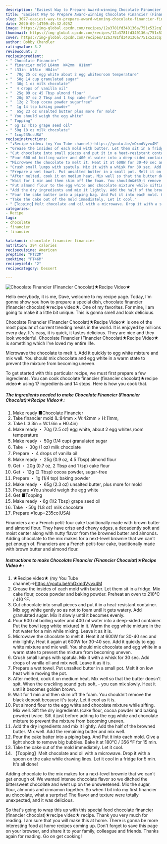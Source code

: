 ```yaml
---
description: "Easiest Way to Prepare Award-winning Chocolate Financier (Financier Chocolat)★Recipe Video★"
title: "Easiest Way to Prepare Award-winning Chocolate Financier (Financier Chocolat)★Recipe Video★"
slug: 3077-easiest-way-to-prepare-award-winning-chocolate-financier-financier-chocolatrecipe-video
date: 2020-09-14T09:49:32.025Z
image: https://img-global.cpcdn.com/recipes/12a3781fd340136a/751x532cq70/chocolate-financier-financier-chocolat★recipe-video★-recipe-main-photo.jpg
thumbnail: https://img-global.cpcdn.com/recipes/12a3781fd340136a/751x532cq70/chocolate-financier-financier-chocolat★recipe-video★-recipe-main-photo.jpg
cover: https://img-global.cpcdn.com/recipes/12a3781fd340136a/751x532cq70/chocolate-financier-financier-chocolat★recipe-video★-recipe-main-photo.jpg
author: Bobby Chandler
ratingvalue: 3.2
reviewcount: 3
recipeingredient:
- " Chocolate Financier"
- " financier mold L84mm  W42mm  H11mm"
- " L33in  W16in  H04in"
- "  70g 25 oz egg white about 2 egg whitesroom temperature"
- "  50g 14 cup granulated sugar"
- "  30g 1 oz milk chocolate"
- "  4 drops of vanilla oil"
- "  25g 09 oz 45 Tbsp almond flour"
- "  20g 07 oz 2 Tbsp and 1 tsp cake flour"
- "  12g 2 Tbsp cocoa powder sugarfree"
- "  1g 14 tsp baking powder"
- "  65g 23 oz unsalted butter plus more for mold"
- " You should weigh the egg white"
- " Topping"
- " 6g 12 Tbsp grape seed oil"
- " 50g 18 oz milk chocolate"
- " 1cup235ccUSA"
recipeinstructions:
- "★Recipe video★ (my You Tube channel)→https://youtu.be/mOxmdVyvx4M"
- "Grease the insides of each mold with butter. Let them sit in a fridge. Mix cake flour, cocoa powder and baking powder. Preheat an oven to 210℃ / 410 ºF."
- "Cut chocolate into small pieces and put it in a heat-resistant container. Mix egg white gently so as not to foam until it gets watery. Add granulated sugar. Mix it slowly until it becomes evenly."
- "Pour 600 ml boiling water and 400 ml water into a deep-sided container. Put the bowl (egg white mixture) in it. Warm the egg white mixture in the hot water for a min while mixing. Leave it as it is."
- "Microwave the chocolate to melt it. Heat it at 600W for 30-40 sec and mix lightly. Heat it again at 600W for 30-40 sec. Add it quickly to egg white mixture and mix well. You should mix chocolate and egg white in a warm state to prevent the mixture from becoming uneven."
- "Crush small lumps with spatula. Mix it with a whisk for 30 sec. Add drops of vanilla oil and mix well. Leave it as it is."
- "Prepare a wet towel. Put unsalted butter in a small pot. Melt it on low heat while moving the pot."
- "After melted, cook it on medium heat. Mix well so that the butter doesn&#39;t spit. When the crackling sound gets soft,  you can mix slowly. Heat it until it becomes golden brown."
- "Wait for 1 min and then skim off the foam. You shouldn&#39;t remove the black deposit because it&#39;s tasty. Let it cool as it is."
- "Put almond flour to the egg white and chocolate mixture while sifting. Mix well. Sift the dry ingredients (cake flour, cocoa powder and baking powder) twice. Sift it just before adding to the egg white and chocolate mixture to prevent the mixture from becoming uneven."
- "Add the dry ingredients and mix it lightly. Add the half of the browned butter. Mix well. Add the remaining butter and mix well."
- "Pour the cake batter into a piping bag. And Put it into each mold. Give a light shock to remove big bubbles. Bake it at 180℃ / 356 ºF for 15 min."
- "Take the cake out of the mold immediately. Let it cool."
- "【Topping】Melt chocolate and oil with a microwave. Drop it with a spoon on the cake while drawing lines. Let it cool in a fridge for 5 min. It&#39;s all done!"
categories:
- Recipe
tags:
- chocolate
- financier
- financier

katakunci: chocolate financier financier 
nutrition: 294 calories
recipecuisine: American
preptime: "PT22M"
cooktime: "PT46M"
recipeyield: "2"
recipecategory: Dessert

---
```



![Chocolate Financier (Financier Chocolat)★Recipe Video★](https://img-global.cpcdn.com/recipes/12a3781fd340136a/751x532cq70/chocolate-financier-financier-chocolat★recipe-video★-recipe-main-photo.jpg)

Hello everybody, it is me, Dave, welcome to my recipe page. Today, I'm gonna show you how to prepare a special dish, chocolate financier (financier chocolat)★recipe video★. One of my favorites. For mine, I am going to make it a little bit unique. This is gonna smell and look delicious.

Chocolate Financier (Financier Chocolat)★Recipe Video★ is one of the most popular of current trending meals in the world. It is enjoyed by millions every day. It's easy, it is quick, it tastes delicious. They are nice and they look wonderful. Chocolate Financier (Financier Chocolat)★Recipe Video★ is something which I've loved my entire life.

Microwave the chocolate to melt it. Add it quickly to egg white mixture and mix well. You should mix chocolate and egg white in a warm state to prevent the mixture from becoming uneven.


To get started with this particular recipe, we must first prepare a few ingredients. You can cook chocolate financier (financier chocolat)★recipe video★ using 17 ingredients and 14 steps. Here is how you cook that.

<!--inarticleads1-->

##### The ingredients needed to make Chocolate Financier (Financier Chocolat)★Recipe Video★:

1. Make ready  ■Chocolate Financier
1. Take  financier mold (L:84mm × W:42mm × H:11mm,
1. Take  L:3.3in × W:1.6in × H0.4in)
1. Make ready  ・ 70g (2.5 oz) egg white, about 2 egg whites,room temperature
1. Make ready  ・ 50g (1/4 cup) granulated sugar
1. Take  ・ 30g (1 oz) milk chocolate
1. Prepare  ・ 4 drops of vanilla oil
1. Make ready  ・ 25g (0.9 oz, 4.5 Tbsp) almond flour
1. Get  ・ 20g (0.7 oz, 2 Tbsp and 1 tsp) cake flour
1. Get  ・ 12g (2 Tbsp) cocoa powder, sugar-free
1. Prepare  ・ 1g (1/4 tsp) baking powder
1. Make ready  ・ 65g (2.3 oz) unsalted butter, plus more for mold
1. Prepare  ※You should weigh the egg white
1. Get  ■Topping
1. Make ready  ・6g (1/2 Tbsp) grape seed oil
1. Take  ・50g (1.8 oz) milk chocolate
1. Prepare  ※1cup=235cc(USA)


Financiers are a French petit-four cake traditionally made with brown butter and almond flour. They have crisp and chewy edges, a decadently soft and moist center along with nutty flavor from the browned butter and almonds. Adding chocolate to the mix makes for a next-level brownie that we can&#39;t get enough of. Financiers are a French petit-four cake, traditionally made with brown butter and almond flour. 

<!--inarticleads2-->

##### Instructions to make Chocolate Financier (Financier Chocolat)★Recipe Video★:

1. ★Recipe video★ (my You Tube channel)→https://youtu.be/mOxmdVyvx4M
1. Grease the insides of each mold with butter. Let them sit in a fridge. Mix cake flour, cocoa powder and baking powder. Preheat an oven to 210℃ / 410 ºF.
1. Cut chocolate into small pieces and put it in a heat-resistant container. Mix egg white gently so as not to foam until it gets watery. Add granulated sugar. Mix it slowly until it becomes evenly.
1. Pour 600 ml boiling water and 400 ml water into a deep-sided container. Put the bowl (egg white mixture) in it. Warm the egg white mixture in the hot water for a min while mixing. Leave it as it is.
1. Microwave the chocolate to melt it. Heat it at 600W for 30-40 sec and mix lightly. Heat it again at 600W for 30-40 sec. Add it quickly to egg white mixture and mix well. You should mix chocolate and egg white in a warm state to prevent the mixture from becoming uneven.
1. Crush small lumps with spatula. Mix it with a whisk for 30 sec. Add drops of vanilla oil and mix well. Leave it as it is.
1. Prepare a wet towel. Put unsalted butter in a small pot. Melt it on low heat while moving the pot.
1. After melted, cook it on medium heat. Mix well so that the butter doesn&#39;t spit. When the crackling sound gets soft,  - you can mix slowly. Heat it until it becomes golden brown.
1. Wait for 1 min and then skim off the foam. You shouldn&#39;t remove the black deposit because it&#39;s tasty. Let it cool as it is.
1. Put almond flour to the egg white and chocolate mixture while sifting. Mix well. Sift the dry ingredients (cake flour, cocoa powder and baking powder) twice. Sift it just before adding to the egg white and chocolate mixture to prevent the mixture from becoming uneven.
1. Add the dry ingredients and mix it lightly. Add the half of the browned butter. Mix well. Add the remaining butter and mix well.
1. Pour the cake batter into a piping bag. And Put it into each mold. Give a light shock to remove big bubbles. Bake it at 180℃ / 356 ºF for 15 min.
1. Take the cake out of the mold immediately. Let it cool.
1. 【Topping】Melt chocolate and oil with a microwave. Drop it with a spoon on the cake while drawing lines. Let it cool in a fridge for 5 min. It&#39;s all done!


Adding chocolate to the mix makes for a next-level brownie that we can&#39;t get enough of. We wanted intense chocolate flavor so we ditched the bittersweet chocolate and went up on the unsweetened. Mix the sugar, flour, almonds and cinnamon together. So when I bit into my first financier au chocolate, what a surprise! The flavor and texture were totally unexpected, and it was delicious. 

So that's going to wrap this up with this special food chocolate financier (financier chocolat)★recipe video★ recipe. Thank you very much for reading. I am sure that you will make this at home. There is gonna be more interesting food at home recipes coming up. Don't forget to save this page on your browser, and share it to your family, colleague and friends. Thanks again for reading. Go on get cooking!
